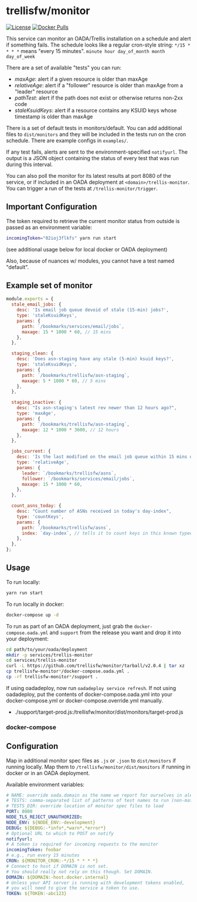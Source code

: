 # trellisfw/monitor

[![License](https://img.shields.io/github/license/trellisfw/monitor)](LICENSE)
[![Docker Pulls](https://img.shields.io/docker/pulls/trellisfw/monitor)][dockerhub]

This service can monitor an OADA/Trellis installation on a schedule and alert if something fails.
The schedule looks like a regular cron-style string: `*/15 * * * *` means "every 15 minutes".
`minute hour day_of_month month day_of_week`

There are a set of available "tests" you can run:

- _maxAge_: alert if a given resource is older than maxAge
- _relativeAge_: alert if a "follower" resource is older than maxAge from a "leader" resource
- _pathTest_: alert if the path does not exist or otherwise returns non-2xx code
- _staleKsuidKeys_: alert if a resource contains any KSUID keys whose timestamp is older than maxAge

There is a set of default tests in monitors/default. You can add additional files
to `dist/monitors` and they will be included in the tests run on the cron schedule.
There are example configs in `examples/`.

If any test fails, alerts are sent to the environment-specified `notifyurl`. The output
is a JSON object containing the status of every test that was run during this interval.

You can also poll the monitor for its latest results at port 8080 of the service, or if included
in an OADA deployment at `<domain>/trellis-monitor`. You can trigger a run of the tests
at `/trellis-monitor/trigger`.

## Important Configuration

The token required to retrieve the current monitor status from outside is passed
as an environment variable:

```bash
incomingToken="02ioj3flkfs" yarn run start
```

(see additional usage below for local docker or OADA deployment)

Also, because of nuances w/ modules, you cannot have a test named "default".

## Example set of monitor

```javascript
module.exports = {
  stale_email_jobs: {
    desc: 'Is email job queue devoid of stale (15-min) jobs?',
    type: 'staleKsuidKeys',
    params: {
      path: `/bookmarks/services/email/jobs`,
      maxage: 15 * 1000 * 60, // 15 mins
    },
  },

  staging_clean: {
    desc: 'Does asn-staging have any stale (5-min) ksuid keys?',
    type: 'staleKsuidKeys',
    params: {
      path: `/bookmarks/trellisfw/asn-staging`,
      maxage: 5 * 1000 * 60, // 5 mins
    },
  },

  staging_inactive: {
    desc: "Is asn-staging's latest rev newer than 12 hours ago?",
    type: 'maxAge',
    params: {
      path: `/bookmarks/trellisfw/asn-staging`,
      maxage: 12 * 1000 * 3600, // 12 hours
    },
  },

  jobs_current: {
    desc: 'Is the last modified on the email job queue within 15 mins of asns list?',
    type: 'relativeAge',
    params: {
      leader: `/bookmarks/trellisfw/asns`,
      follower: `/bookmarks/services/email/jobs`,
      maxage: 15 * 1000 * 60,
    },
  },

  count_asns_today: {
    desc: "Count number of ASNs received in today's day-index",
    type: 'countKeys',
    params: {
      path: `/bookmarks/trellisfw/asns`,
      index: `day-index`, // tells it to count keys in this known typeof index instead of path
    },
  },
};
```

## Usage

To run locally:

```bash
yarn run start
```

To run locally in docker:

```bash
docker-compose up -d
```

To run as part of an OADA deployment, just grab the `docker-compose.oada.yml` and
`support` from the release you want and drop it into your deployment:

```bash
cd path/to/your/oada/deployment
mkdir -p services/trellis-monitor
cd services/trellis-monitor
curl -L https://github.com/trellisfw/monitor/tarball/v2.0.4 | tar xz
cp trellisfw-monitor*/docker-compose.oada.yml .
cp -rf trellisfw-monitor*/support .
```

If using oadadeploy, now run `oadadeploy service refresh`.
If not using oadadeploy, put the contents of docker-compose.oada.yml into your docker-compose.yml
or docker-compose.override.yml manually.

- ./support/target-prod.js:/trellisfw/monitor/dist/monitors/target-prod.js

### docker-compose

## Configuration

Map in additional monitor spec files as `.js` or `.json` to `dist/monitors` if running locally.
Map them to `/trellisfw/monitor/dist/monitors` if running in docker or in an OADA deployment.

Available environment variables:

```yaml
# NAME: override oada.domain as the name we report for ourselves in alerts.
# TESTS: comma-separated list of patterns of test names to run (non-matches excluded)
# TESTS_DIR: override location of monitor spec files to load
PORT: 8080
NODE_TLS_REJECT_UNAUTHORIZED:
NODE_ENV: ${NODE_ENV:-development}
DEBUG: ${DEBUG:-*info*,*warn*,*error*}
# Optional URL to which to POST on notify
notifyurl:
# A token is required for incoming requests to the monitor
incomingToken: foobar
# e.g., run every 15 minutes
CRON: ${MONITOR_CRON:-*/15 * * * *}
# Connect to host if DOMAIN is not set.
# You should really not rely on this though. Set DOMAIN.
DOMAIN: ${DOMAIN:-host.docker.internal}
# Unless your API server is running with development tokens enabled,
# you will need to give the service a token to use.
TOKEN: ${TOKEN:-abc123}
```

[dockerhub]: https://hub.docker.com/repository/docker/trellisfw/monitor
[oada reference api server]: https://github.com/OADA/server
